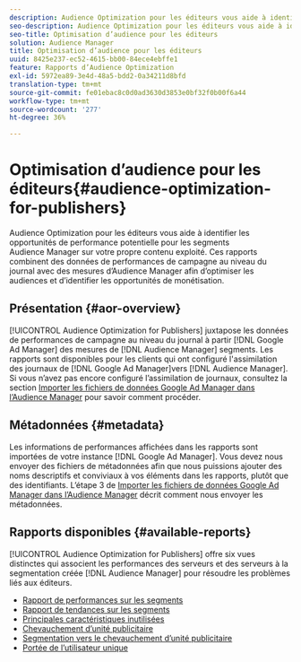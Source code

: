 ```yaml
---
description: Audience Optimization pour les éditeurs vous aide à identifier les opportunités de performance potentielle pour les segments Audience Manager sur votre propre contenu exploité. Ces rapports combinent des données de performances de campagne au niveau du journal avec des mesures d’Audience Manager afin d’optimiser les audiences et d’identifier les opportunités de monétisation.
seo-description: Audience Optimization pour les éditeurs vous aide à identifier les opportunités de performance potentielle pour les segments Audience Manager sur votre propre contenu exploité. Ces rapports combinent des données de performances de campagne au niveau du journal avec des mesures d’Audience Manager afin d’optimiser les audiences et d’identifier les opportunités de monétisation.
seo-title: Optimisation d’audience pour les éditeurs
solution: Audience Manager
title: Optimisation d’audience pour les éditeurs
uuid: 8425e237-ec52-4615-bb00-84ece4ebffe1
feature: Rapports d’Audience Optimization
exl-id: 5972ea89-3e4d-48a5-bdd2-0a34211d8bfd
translation-type: tm+mt
source-git-commit: fe01ebac8c0d0ad3630d3853e0bf32f0b00f6a44
workflow-type: tm+mt
source-wordcount: '277'
ht-degree: 36%

---
```


# Optimisation d’audience pour les éditeurs{#audience-optimization-for-publishers}

Audience Optimization pour les éditeurs vous aide à identifier les opportunités de performance potentielle pour les segments Audience Manager sur votre propre contenu exploité. Ces rapports combinent des données de performances de campagne au niveau du journal avec des mesures d’Audience Manager afin d’optimiser les audiences et d’identifier les opportunités de monétisation.

## Présentation {#aor-overview}

[!UICONTROL Audience Optimization for Publishers] juxtapose les données de performances de campagne au niveau du journal à partir  [!DNL Google Ad Manager] des mesures de  [!DNL Audience Manager] segments. Les rapports sont disponibles pour les clients qui ont configuré l&#39;assimilation des journaux de [!DNL Google Ad Manager]vers [!DNL Audience Manager]. Si vous n’avez pas encore configuré l’assimilation de journaux, consultez la section [Importer les fichiers de données Google Ad Manager dans l’Audience Manager](import-dfp.md) pour savoir comment procéder.

## Métadonnées {#metadata}

Les informations de performances affichées dans les rapports sont importées de votre instance [!DNL Google Ad Manager]. Vous devez nous envoyer des fichiers de métadonnées afin que nous puissions ajouter des noms descriptifs et conviviaux à vos éléments dans les rapports, plutôt que des identifiants. L’étape 3 de [Importer les fichiers de données Google Ad Manager dans l’Audience Manager](../../../reporting/audience-optimization-reports/aor-publishers/import-dfp.md) décrit comment nous envoyer les métadonnées.

## Rapports disponibles {#available-reports}

[!UICONTROL Audience Optimization for Publishers] offre six vues distinctes qui associent les performances des serveurs et des serveurs à la segmentation créée  [!DNL Audience Manager] pour résoudre les problèmes liés aux éditeurs.

+ [Rapport de performances sur les segments](publisher-segment-performance.md)
+ [Rapport de tendances sur les segments](publisher-segment-trends.md)
+ [Principales caractéristiques inutilisées](publisher-top-unused-traits.md)
+ [Chevauchement d’unité publicitaire](publisher-ad-unit-overlap.md)
+ [Segmentation vers le chevauchement d’unité publicitaire](publisher-segment-ad-unit-overlap.md)
+ [Portée de l’utilisateur unique](publisher-unique-reach.md)
